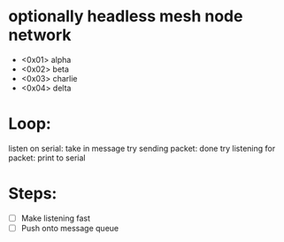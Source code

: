 optionally headless mesh node network
==========================

- <0x01> alpha
- <0x02> beta
- <0x03> charlie
- <0x04> delta

 Loop:
==========================
listen on serial:
	take in message
try sending packet:
	done
try listening for packet:
	print to serial

  Steps:
==========================
- [ ] Make listening fast
- [ ] Push onto message queue
